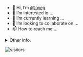 - 👋 Hi, I’m [@loyep](https://github.com/loyep)
- 👀 I’m interested in ...
- 🌱 I’m currently learning ...
- 💞️ I’m looking to collaborate on ...
- 📫 How to reach me ...

<details>
  <summary>Other info.</summary>
  <br>

<!--START_SECTION:waka-->

```text
TypeScript       7 hrs 3 mins    █████████▒░░░░░░░░░░░░░░░   37.36 %
Vue.js           6 hrs 47 mins   █████████░░░░░░░░░░░░░░░░   36.00 %
JavaScript       1 hr 49 mins    ██▒░░░░░░░░░░░░░░░░░░░░░░   09.64 %
JSON             1 hr 44 mins    ██▒░░░░░░░░░░░░░░░░░░░░░░   09.18 %
YAML             50 mins         █░░░░░░░░░░░░░░░░░░░░░░░░   04.46 %
TSConfig         20 mins         ▒░░░░░░░░░░░░░░░░░░░░░░░░   01.83 %
```

<!--END_SECTION:waka-->

</details>

![visitors](https://visitor-badge.glitch.me/badge?page_id=loyep.loyep)

